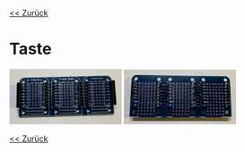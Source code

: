 [<< Zurück](../README.md)

# Taste

<img src="Bilder/WEMOS_Basisboard_vorne.JPEG" alt="drawing" width="200"/>
<img src="Bilder/WEMOS_Basisboard_hinten.JPEG" alt="drawing" width="200"/>

[<< Zurück](../README.md)